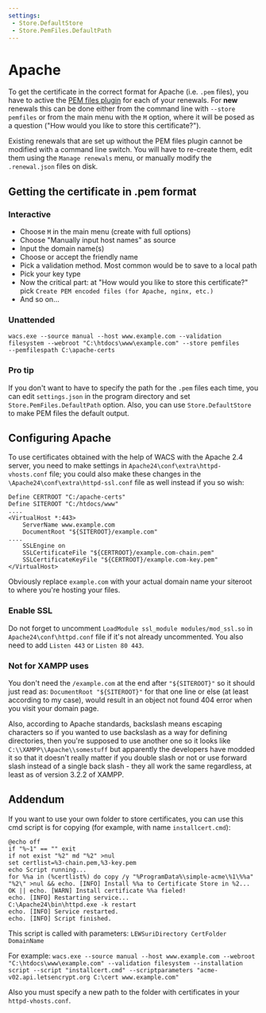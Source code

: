 ```yaml
---
settings:
 - Store.DefaultStore
 - Store.PemFiles.DefaultPath
---
```

# Apache
To get the certificate in the correct format for Apache (i.e. `.pem` files), you have to active 
the [PEM files plugin](/reference/plugins/store/pemfiles) for each of your renewals. 
For **new** renewals this can be done either from the command line with `‑‑store pemfiles` or 
from the main menu with the `M` option, where it will be posed as a question ("How would you 
like to store this certificate?"). 

Existing renewals that are set up without the PEM files plugin cannot be modified with a 
command line switch. You will have to re-create them, edit them using the `Manage renewals` menu, 
or manually modify the `.renewal.json` files on disk.

## Getting the certificate in .pem format

### Interactive
- Choose `M` in the main menu (create with full options)
- Choose "Manually input host names" as source
- Input the domain name(s)
- Choose or accept the friendly name
- Pick a validation method. Most common would be to save to a local path
- Pick your key type
- Now the critical part: at "How would you like to store this certificate?" pick `Create PEM encoded files (for Apache, nginx, etc.)`
- And so on...

### Unattended 
`wacs.exe ‑‑source manual ‑‑host www.example.com ‑‑validation filesystem ‑‑webroot "C:\htdocs\www\example.com" ‑‑store pemfiles ‑‑pemfilespath C:\apache-certs`

### Pro tip
If you don't want to have to specify the path for the `.pem` files each time, you can 
edit `settings.json` in the program directory and set `Store.PemFiles.DefaultPath` 
option. Also, you can use `Store.DefaultStore` to make PEM files the default output.
     
## Configuring Apache
To use certificates obtained with the help of WACS with the Apache 2.4 server, you need 
to make settings in `Apache24\conf\extra\httpd-vhosts.conf` file; you could also make 
these changes in the `\Apache24\conf\extra\httpd-ssl.conf` file as well instead if 
you so wish:

```
Define CERTROOT "C:/apache-certs"
Define SITEROOT "C:/htdocs/www"
....
<VirtualHost *:443>
    ServerName www.example.com
    DocumentRoot "${SITEROOT}/example.com"
....
    SSLEngine on
    SSLCertificateFile "${CERTROOT}/example.com-chain.pem"
    SSLCertificateKeyFile "${CERTROOT}/example.com-key.pem"
</VirtualHost>
```

Obviously replace `example.com` with your actual domain name your siteroot to 
where you're hosting your files. 

### Enable SSL 
Do not forget to uncomment `LoadModule ssl_module modules/mod_ssl.so` in `Apache24\conf\httpd.conf` 
file if it's not already uncommented. You also need to add `Listen 443` or `Listen 80 443`. 

### Not for XAMPP uses
You don't need the `/example.com` at the end after `"${SITEROOT}"` so it 
should just read as: `DocumentRoot "${SITEROOT}"` for that one line or else 
(at least according to my case), would result in an object not found 404 error 
when you visit your domain page. 

Also, according to Apache standards, backslash means escaping characters so if you wanted to 
use backslash as a way for defining directories, then you're supposed to use another one 
so it looks like `C:\\XAMPP\\Apache\\somestuff` but apparently the developers have modded 
it so that it doesn't really matter if you double slash or not or use forward slash instead 
of a single back slash - they all work the same regardless, at least as of version 
3.2.2 of XAMPP.

## Addendum
If you want to use your own folder to store certificates, you can use this cmd script is 
for copying (for example, with name `installcert.cmd`):

```
@echo off
if "%~1" == "" exit
if not exist "%2" md "%2" >nul
set certlist=%3-chain.pem,%3-key.pem
echo Script running...
for %%a in (%certlist%) do copy /y "%ProgramData%\simple-acme\%1\%%a" "%2\" >nul && echo. [INFO] Install %%a to Certificate Store in %2... OK || echo. [WARN] Install certificate %%a fieled!
echo. [INFO] Restarting service...
C:\Apache24\bin\httpd.exe -k restart
echo. [INFO] Service restarted.
echo. [INFO] Script finished.
```
This script is called with parameters:
`LEWSuriDirectory CertFolder DomainName`

For example:
`wacs.exe ‑‑source manual ‑‑host www.example.com ‑‑webroot "C:\htdocs\www\example.com" ‑‑validation filesystem --installation script ‑‑script "installcert.cmd" ‑‑scriptparameters "acme-v02.api.letsencrypt.org C:\cert www.example.com"`

Also you must specify a new path to the folder with certificates in your `httpd-vhosts.conf`.